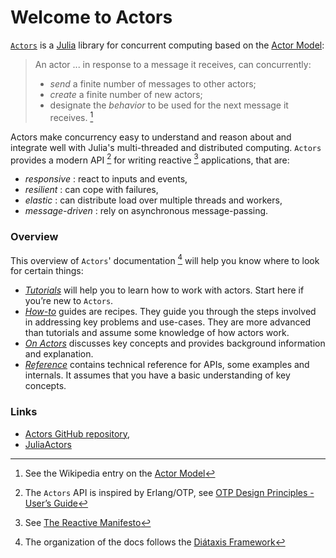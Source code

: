 # Welcome to Actors

[`Actors`](https://github.com/JuliaActors/Actors.jl) is a [Julia](https://julialang.org) library for concurrent computing based on the [Actor Model](https://en.wikipedia.org/wiki/Actor_model):

> An actor ... in response to a message it receives, can concurrently:
>
> - *send* a finite number of messages to other actors;
> - *create* a finite number of new actors;
> - designate the *behavior* to be used for the next message it receives. [^1]

Actors make concurrency easy to understand and reason about and integrate well with Julia's multi-threaded and distributed computing. `Actors` provides a modern API [^2] for writing reactive [^3] applications, that are:

- *responsive* : react to inputs and events,
- *resilient* : can cope with failures,
- *elastic* : can distribute load over multiple threads and  workers,
- *message-driven* : rely on asynchronous message-passing.

### Overview

This overview of `Actors`' documentation [^4] will help you know where to look for certain things:

- [*Tutorials*](tutorial/install.md) will help you to learn how to work with actors. Start here if you’re new to `Actors`.
- [*How-to*](howto/spawn.md) guides are recipes. They guide you through the steps involved in addressing key problems and use-cases. They are more advanced than tutorials and assume some knowledge of how actors work.
- [*On Actors*](manual/basics.md) discusses key concepts and provides background information and explanation.
- [*Reference*](api/api.md) contains technical reference for APIs, some examples and internals. It assumes that you have a basic understanding of key concepts.

### Links

- [Actors GitHub repository](https://github.com/JuliaActors/Actors.jl),
- [JuliaActors](https://github.com/JuliaActors/)

[^1]: See the Wikipedia entry on the [Actor Model](https://en.wikipedia.org/wiki/Actor_model)
[^2]: The `Actors` API is inspired by Erlang/OTP, see [OTP Design Principles - User’s Guide](https://erlang.org/doc/design_principles/users_guide.html)
[^3]: See [The Reactive Manifesto](https://www.reactivemanifesto.org)
[^4]: The organization of the docs follows the [Diátaxis Framework](https://diataxis.fr)
